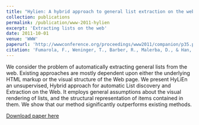 ```yaml
---
title: "Hylien: A hybrid approach to general list extraction on the web"
collection: publications
permalink: /publication/www-2011-hylien
excerpt: 'Extracting lists on the web'
date: 2011-10-01
venue: 'WWW'
paperurl: 'http://wwwconference.org/proceedings/www2011/companion/p35.pdf'
citation: 'Fumarola, F., Weninger, T., Barber, R., Malerba, D., & Han, J. (2011, March). Hylien: A hybrid approach to general list extraction on the web. In Proceedings of the 20th international conference companion on World wide web (pp. 35-36). ACM.'
---
```

We consider the problem of automatically extracting general lists from the web. Existing approaches are mostly dependent upon either the underlying HTML markup or the visual structure of the Web page. We present HyLiEn an unsupervised, Hybrid approach for automatic List discovery and Extraction on the Web. It employs general assumptions about the visual rendering of lists, and the structural representation of items contained in them. We show that our method significantly outperforms existing methods.

[Download paper here](https://pdfs.semanticscholar.org/10f2/72220cbca311c8379a72f9d5ba387b18c437.pdf)

